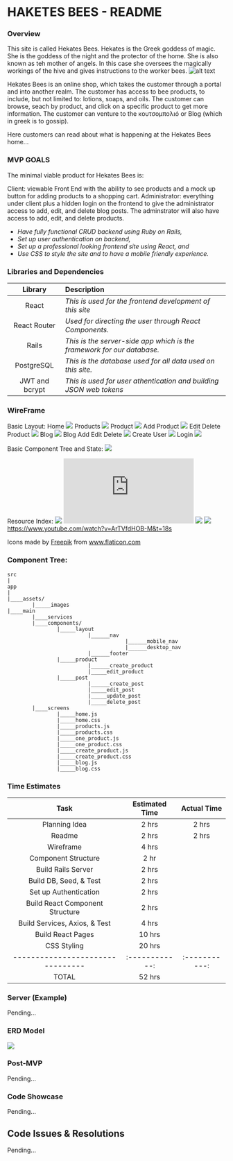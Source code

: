# HAKETES BEES - README
### Overview
This site is called Hekates Bees.  Hekates is the Greek goddess of magic.  She is the goddess of the night and the protector of the home.  She is also known as teh mother of angels.  In this case she oversees the magically workings of the hive and gives instructions to the worker bees.
![alt text](https://i.imgur.com/0VdnToQ.jpg) 

Hekates Bees is an online shop, which takes the customer through a portal and into another realm.  The customer has access to bee products, to include, but not limited to: lotions, soaps, and oils.  The customer can browse, seach by product, and click on a specific product to get more information.  The customer can venture to the κουτσομπολιό or Blog (which in greek is to gossip).

Here customers can read about what is happening at the Hekates Bees home...

### MVP GOALS
The minimal viable product for Hekates Bees is:

Client: viewable Front End with the ability to see products and a mock up button for adding products to a shopping cart.
Administrator: everything under client plus a hidden login on the frontend to give the administrator access to add, edit, and delete blog posts. The adminstrator will also have access to add, edit, and delete products.

- _Have fully functional CRUD backend using Ruby on Rails,_
- _Set up user authentication on backend,_
- _Set up a professional looking frontend site using React, and_
- _Use CSS to style the site and to have a mobile friendly experience._

### Libraries and Dependencies

|     Library      | Description                                                            |
| :--------------: | :----------------------------------------------------------------------|
|      React       | _This is used for the frontend development of this site_               |
|   React Router   | _Used for directing the user through React Components._                |
|      Rails       | _This is the server-side app which is the framework for our database._ |
|     PostgreSQL   | _This is the database used for all data used on this site._            |
|  JWT and bcrypt  | _This is used for user athentication and building JSON web tokens_     |

### WireFrame 

Basic Layout:
Home
![](https://i.imgur.com/U9DgP6I.png)
Products
![](https://i.imgur.com/FNKdweJ.png) 
Product
![](https://i.imgur.com/pjq3zy6.png)
Add Product
![](https://i.imgur.com/LuHLlk3.png)
Edit Delete Product
![](https://i.imgur.com/x6LKdW9.png)
Blog
![](https://i.imgur.com/NKYpCn4.png)
Blog Add Edit Delete
![](https://i.imgur.com/2LrNM6V.png)
Create User
![](https://i.imgur.com/Q7eVqpR.png)
Login
![](https://i.imgur.com/ZV77bez.png)


Basic Component Tree and State:
![](https://i.imgur.com/i0ZzKox.png)

Resource Index:
![](https://www.figma.com)
![](https://www.theoi.com/Cult/HekateCult.html)
![](https://imgur.com)
![](https://www.wallpaperflare.com/bee-flying-on-top-of-white-flowers-during-sunset-e-pl5-cosmos-wallpaper-mvxmh)
https://www.youtube.com/watch?v=ArTVfdHOB-M&t=18s
<div>Icons made by <a href="https://www.freepik.com" title="Freepik">Freepik</a> from <a href="https://www.flaticon.com/" title="Flaticon">www.flaticon.com</a></div>

### Component Tree: 
``` structure
src
|
app
|
|____assets/
        |_____images
|____main
        |____services
        |____components/
                |_____layout
                          |______nav
                                      |______mobile_nav
                                      |______desktop_nav
                          |______footer
                |_____product
                          |______create_product
                          |_____edit_product
                |_____post
                          |______create_post
                          |_____edit_post
                          |_____update_post
                          |_____delete_post
        |____screens
                |_____home.js
                |_____home.css
                |_____products.js
                |_____products.css
                |_____one_product.js
                |_____one_product.css
                |_____create_product.js
                |_____create_product.css
                |_____blog.js
                |_____blog.css     
```    

### Time Estimates 

| Task                             | Estimated Time |  Actual Time  |
| :------------------------------: | :------------: | :-----------: | 
| Planning Idea                    |     2 hrs      |     2 hrs     |
| Readme                           |     2 hrs      |     2 hrs     |
| Wireframe                        |     4 hrs      |               |
| Component Structure              |     2 hr       |               |
| Build Rails Server               |     2 hrs      |               |
| Build DB, Seed, & Test           |     2 hrs      |               |
| Set up Authentication            |     2 hrs      |               |
| Build React Component Structure  |     2 hrs      |               |
| Build Services, Axios, & Test    |     4 hrs      |               |
| Build React Pages                |    10 hrs      |               |
| CSS Styling                      |    20 hrs      |               |
| -------------------------------- | :------------: | :-----------: |
| TOTAL                            |    52 hrs      |               |  

### Server (Example)

Pending...

### ERD Model

![](https://i.imgur.com/Vmm9Atw.png)

### Post-MVP

Pending...

### Code Showcase

Pending...

## Code Issues & Resolutions

Pending...